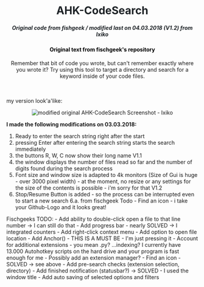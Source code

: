 <div align="center" style="color:#1e2327"><h1>AHK-CodeSearch</h1></div>
<div align="center" style="color:#1e2327"><h5>Original code from fishgeek / modified last on 04.03.2018 (V1.2) from Ixiko</h5></div>

<div align="center" style="color:#000000"><h4>Original text from fischgeek's repository</h4></div>

<div align="center">
Remember that bit of code you wrote, but can't remember exactly where you wrote it?
Try using this tool to target a directory and search for a keyword inside of your code files.<br>
</div>
<br><br>


my version look'a'like:

<div align="center"><img src="https://github.com/Ixiko/AHK-CodeSearch/blob/master/assets/Screenshot.png" alt="modified original AHK-CodeSearch Screenshot - Ixiko"></div>


<b>I made the following modifications on 03.03.2018:</b>
																	   		
1. Ready to enter the search string right after the start
2. pressing Enter after entering the search string starts the search immediately
3. the buttons R, W, C now show their long name																	V1.1
4. the window displays the number of files read so far and the number of digits found during the search process
5. Font size and window size is adapted to 4k monitors (Size of Gui is huge - over 3000 pixel width) - at the moment, no resize or
	any settings for the size of the contents is possible - i'm sorry for that
					V1.2
6. Stop/Resume Button is added - so the process can be interrupted even to start a new search
	6.a. from fischgeek Todo -  Find an icon - i take your Github-Logo and it looks great!
	
	
Fischgeeks TODO:
	- Add ability to double-click open a file to that line number -> I can still do that
	- Add progress bar - nearly SOLVED -> I integrated counters
	- Add right-click context menu
	- Add option to open file location
	- Add Anchor() - THIS IS A MUST BE - I'm just pressing it
	- Account for additional extensions - you mean .py?
		...indexing? I currently have 13.000 Autohotkey scripts on the hard drive and your program is fast enough for me
	- Possibly add an extension manager?
	- Find an icon - SOLVED -> see above
	- Add pre-search checks (extension selection, directory)
	- Add finished notification (statusbar?) -> SOLVED - I used the window title
	- Add auto saving of selected options and filters
